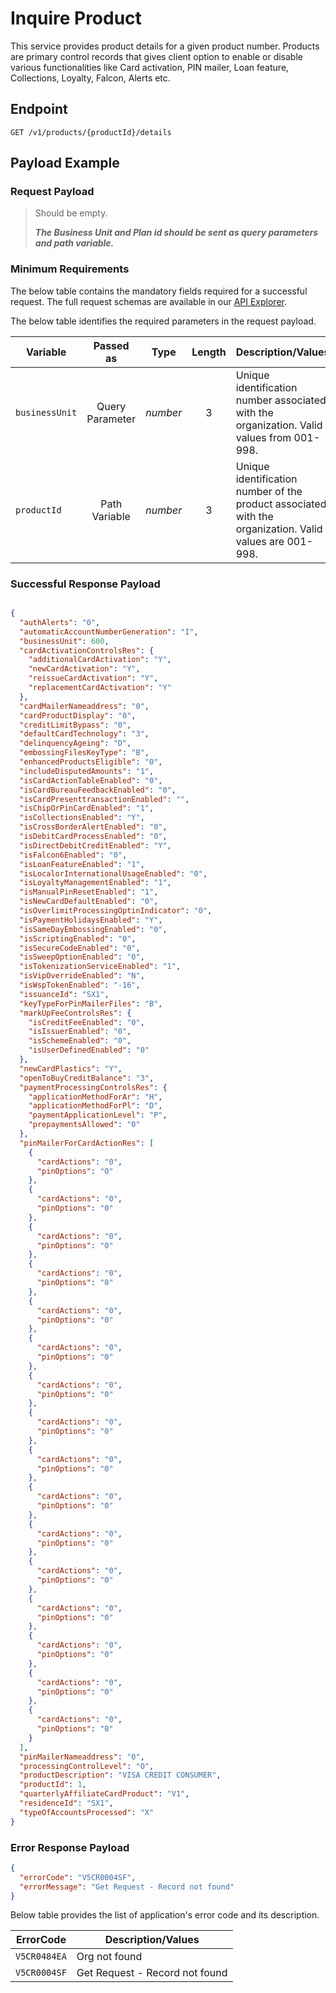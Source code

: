 # Inquire Product

This service provides product details for a given product number. Products are primary control records that gives client option to enable or disable various functionalities like Card activation, PIN mailer, Loan feature, Collections, Loyalty, Falcon, Alerts etc. 
  
## Endpoint

`GET /v1/products/{productId}/details`

## Payload Example

### Request Payload

>Should be empty.
>
>***The Business Unit and Plan id should be sent as query parameters and path variable.*** 

### Minimum Requirements

The below table contains the mandatory fields required for a successful request. The full request schemas are available in our [API Explorer](../api/?type=get&path=/v1/products/{productId}/details).

The below table identifies the required parameters in the request payload.

| Variable | Passed as | Type | Length | Description/Values |
| -------- | :-------: | :--: | :------------: | ------------------ |
| `businessUnit` | Query Parameter | *number* | 3 | Unique identification number associated with the organization. Valid values from 001-998. |
| `productId` | Path Variable | *number* | 3 | Unique identification number of the product associated with the organization. Valid values are 001-998. | 

### Successful Response Payload

```json

{
  "authAlerts": "0",
  "automaticAccountNumberGeneration": "I",
  "businessUnit": 600,
  "cardActivationControlsRes": {
    "additionalCardActivation": "Y",
    "newCardActivation": "Y",
    "reissueCardActivation": "Y",
    "replacementCardActivation": "Y"
  },
  "cardMailerNameaddress": "0",
  "cardProductDisplay": "0",
  "creditLimitBypass": "0",
  "defaultCardTechnology": "3",
  "delinquencyAgeing": "D",
  "embossingFilesKeyType": "B",
  "enhancedProductsEligible": "0",
  "includeDisputedAmounts": "1",
  "isCardActionTableEnabled": "0",
  "isCardBureauFeedbackEnabled": "0",
  "isCardPresenttransactionEnabled": "",
  "isChipOrPinCardEnabled": "1",
  "isCollectionsEnabled": "Y",
  "isCrossBorderAlertEnabled": "0",
  "isDebitCardProcessEnabled": "0",
  "isDirectDebitCreditEnabled": "Y",
  "isFalcon6Enabled": "0",
  "isLoanFeatureEnabled": "1",
  "isLocalorInternationalUsageEnabled": "0",
  "isLoyaltyManagementEnabled": "1",
  "isManualPinResetEnabled": "1",
  "isNewCardDefaultEnabled": "0",
  "isOverlimitProcessingOptinIndicator": "0",
  "isPaymentHolidaysEnabled": "Y",
  "isSameDayEmbossingEnabled": "0",
  "isScriptingEnabled": "0",
  "isSecureCodeEnabled": "0",
  "isSweepOptionEnabled": "0",
  "isTokenizationServiceEnabled": "1",
  "isVipOverrideEnabled": "N",
  "isWspTokenEnabled": "-16",
  "issuanceId": "SX1",
  "keyTypeForPinMailerFiles": "B",
  "markUpFeeControlsRes": {
    "isCreditFeeEnabled": "0",
    "isIssuerEnabled": "0",
    "isSchemeEnabled": "0",
    "isUserDefinedEnabled": "0"
  },
  "newCardPlastics": "Y",
  "openToBuyCreditBalance": "3",
  "paymentProcessingControlsRes": {
    "applicationMethodForAr": "H",
    "applicationMethodForPl": "D",
    "paymentApplicationLevel": "P",
    "prepaymentsAllowed": "0"
  },
  "pinMailerForCardActionRes": [
    {
      "cardActions": "0",
      "pinOptions": "0"
    },
    {
      "cardActions": "0",
      "pinOptions": "0"
    },
    {
      "cardActions": "0",
      "pinOptions": "0"
    },
    {
      "cardActions": "0",
      "pinOptions": "0"
    },
    {
      "cardActions": "0",
      "pinOptions": "0"
    },
    {
      "cardActions": "0",
      "pinOptions": "0"
    },
    {
      "cardActions": "0",
      "pinOptions": "0"
    },
    {
      "cardActions": "0",
      "pinOptions": "0"
    },
    {
      "cardActions": "0",
      "pinOptions": "0"
    },
    {
      "cardActions": "0",
      "pinOptions": "0"
    },
    {
      "cardActions": "0",
      "pinOptions": "0"
    },
    {
      "cardActions": "0",
      "pinOptions": "0"
    },
    {
      "cardActions": "0",
      "pinOptions": "0"
    },
    {
      "cardActions": "0",
      "pinOptions": "0"
    },
    {
      "cardActions": "0",
      "pinOptions": "0"
    },
    {
      "cardActions": "0",
      "pinOptions": "0"
    }
  ],
  "pinMailerNameaddress": "0",
  "processingControlLevel": "O",
  "productDescription": "VISA CREDIT CONSUMER",
  "productId": 1,
  "quarterlyAffiliateCardProduct": "V1",
  "residenceId": "SX1",
  "typeOfAccountsProcessed": "X"
}

```

### Error Response Payload

```json
{
  "errorCode": "V5CR0004SF",
  "errorMessage": "Get Request - Record not found"  
}
```

Below table provides the list of application's error code and its description.

| ErrorCode |  Description/Values |
| --------  | ------------------ |
| `V5CR0484EA` | Org not found |         
| `V5CR0004SF` | Get Request - Record not found | 